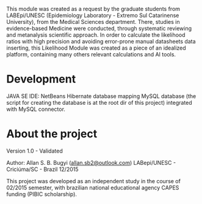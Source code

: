 This module was created as a request by the graduate students from LABEpi/UNESC (Epidemiology Laboratory - Extremo Sul Catarinense University), from the Medical Sciences department. There, studies in evidence-based Medicine were conducted, through systematic reviewing and metanalysis scientific approach. In order to calculate the likelihood ratios with high precision and avoiding error-prone manual datasheets data inserting, this Likelihood Module was created as a piece of an idealized platform, containing many others relevant calculations and AI tools.

Development
===========
JAVA SE
IDE: NetBeans
Hibernate database mapping
MySQL database (the script for creating the database is at the root dir of this project) integrated with MySQL connector.

About the project
=================
Version 1.0 - Validated

Author: Allan S. B. Bugyi (allan.sb2@outlook.com)
LABepi/UNESC - Criciúma/SC - Brazil
12/2015

This project was developed as an independent study in the course of 02/2015 semester, with brazilian national educational agency CAPES funding (PIBIC scholarship).

